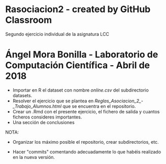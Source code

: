 # Rasociacion2 - created by GitHub Classroom
Segundo ejercicio individual de la asignatura LCC

# Ángel Mora Bonilla - Laboratorio de Computación Científica - Abril de 2018 

* Importar en R el dataset con nombre *online.csv* del subdirectorio datasets.
* Resolver el ejercicio que se plantea en *Reglas_Asociacion_2_-_Trabajo_Alumnos.html* que se encuentra en el repositorio.
* Crear un .Rmd con el  presente ejercicio, el fichero de salida y cuantos ficheros consideres importantes.
* Una sección de conclusiones 


NOTA: 

- Organizar los máximo posible el repositorio, crear subdirectorios, etc. 

- Hacer "commits" comentando adecuadamente lo que habéis realizado en la nueva versión. 
